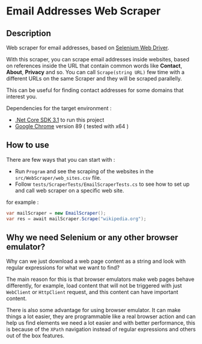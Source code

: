 # Email Addresses Web Scraper

## Description

Web scraper for email addresses, based on [Selenium Web Driver](https://www.selenium.dev/documentation/en/webdriver/).

With this scraper, you can scrape email addresses inside websites,
based on references inside the URL that contain common words like **Contact**, **About**, **Privacy** and so.
You can call `Scrape(string URL)` few time with a different URLs on the same Scraper and they will be scraped parallelly.

This can be useful for finding contact addresses for some domains that interest you.


Dependencies for the target environment :

- [.Net Core SDK 3.1](https://dotnet.microsoft.com/download/dotnet-core/3.1) to run this project
- [Google Chrome](https://www.google.com/chrome/) version 89 ( tested with x64 )


## How to use

There are few ways that you can start with :

- Run `Program` and see the scraping of the websites in the `src/WebScraper/web_sites.csv` file.
- Follow `tests/ScraperTests/EmailScraperTests.cs` to see how to set up and call web scraper on a specific web site.

for example :

```csharp
var mailScraper = new EmailScraper();
var res = await mailScraper.Scrape("wikipedia.org");
```

## Why we need Selenium or any other browser emulator?

Why can we just download a web page content as a string and look with regular expressions for what we want to find?

The main reason for this is that browser emulators make web pages behave differently,
for example, load content that will not be triggered with just `WebClient` or `HttpClient` request, and this content can have important content.

There is also some advantage for using browser emulator.
It can make things a lot easier, they are programmable like a real browser action and can help us find elements we need a lot easier and with better performance,
this is because of the `XPath` navigation instead of regular expressions and others out of the box features.
